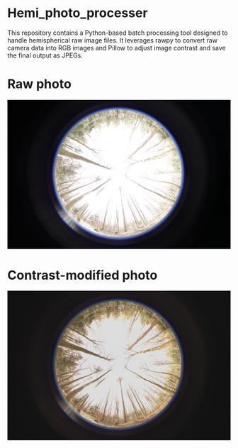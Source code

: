 # Hemi_photo_processer


This repository contains a Python-based batch processing tool designed to handle hemispherical raw image files. It leverages rawpy to convert raw camera data into RGB images and Pillow to adjust image contrast and save the final output as JPEGs.

# Raw photo
![Raw hemispherical photo example](https://github.com/GeoSense-Freiburg/Hemi_photo_processer/blob/main/IMG_0161.JPG)





# Contrast-modified photo
![Processed photo example](https://github.com/GeoSense-Freiburg/Hemi_photo_processer/blob/main/IMG_0161.jpg)
